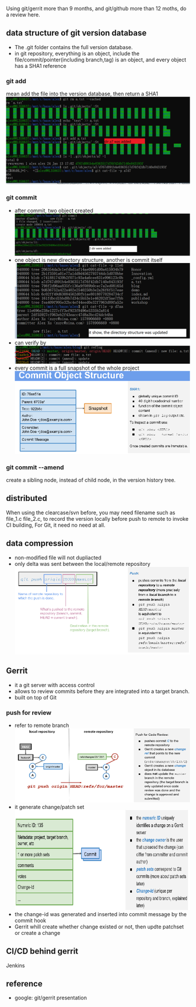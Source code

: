 Using git/gerrit more than 9 months, and git/github more than 12 moths, do a review here.

## data structure of git version database
* The .git folder contains the full version database.
* in git repository, everything is an object, include the file/commit/pointer(including branch,tag) is an object, and every object has a SHA1 reference

### git add <file>
mean add the file into the version database, then return a SHA1
          ![tbd](images/git_add.png)
### git commit 
* after commit, two object created
          ![tbd](images/git_commit_1.png)
* one object is new directory structure, another is commit itself
          ![tbd](images/git_commit_2.png)
* can verify by
          ![tbd](images/git_commit_3.png)
* every commit is a full snapshot of the whole project
          ![tbd](images/git_commit_4.png)
### git commit --amend 
create a sibling node, instead of child node, in the version history tree.


## distributed
When using the clearcase/svn before, you may need filename such as file_1.c file_2.c, to record the version locally before push to remote to invoke CI building, 
For Git, it need no need at all.

## data compression
* non-modified file will not dupliacted
* only delta was sent between the local/remote repository
          ![tbd](images/git_push.png)
## Gerrit
* it a git server with access control
* allows to review commits before they are integrated into a target branch.
* built on top of Git
### push for review
* refer to remote branch
          ![tbd](images/gerrit_push_review.png)
* it generate change/patch set
          ![tbd](images/gerrit_change.png)
* the change-id was generated and inserted into commit message by the commit hook
* Gerrit whill create whether change existed or not, then updte patchset or create a change

## CI/CD behind gerrit
Jenkins

## reference
* google: git/gerrit presentation

